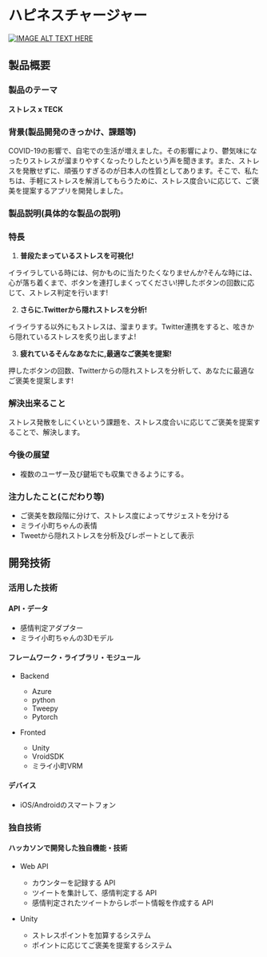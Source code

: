 # ハピネスチャージャー
[![IMAGE ALT TEXT HERE](https://jphacks.com/wp-content/uploads/2020/09/JPHACKS2020_ogp.jpg)](https://www.youtube.com/watch?v=G5rULR53uMk)

## 製品概要
### 製品のテーマ
**ストレス x TECK**
### 背景(製品開発のきっかけ、課題等)
COVID-19の影響で、自宅での生活が増えました。その影響により、鬱気味になったりストレスが溜まりやすくなったりしたという声を聞きます。また、ストレスを発散せずに、頑張りすぎるのが日本人の性質としてあります。そこで、私たちは、手軽にストレスを解消してもらうために、ストレス度合いに応じて、ご褒美を提案するアプリを開発しました。
### 製品説明(具体的な製品の説明)
### 特長
1. **普段たまっているストレスを可視化!**

 イライラしている時には、何かものに当たりたくなりませんか?そんな時には、心が落ち着くまで、ボタンを連打しまくってください!押したボタンの回数に応じて、ストレス判定を行います!
 
2. **さらに.Twitterから隠れストレスを分析!**

 イライラする以外にもストレスは、溜まります。Twitter連携をすると、呟きから隠れているストレスを炙り出しますよ!
 
3. **疲れているそんなあなたに,最適なご褒美を提案!**

押したボタンの回数、Twitterからの隠れストレスを分析して、あなたに最適なご褒美を提案します!
### 解決出来ること
ストレス発散をしにくいという課題を、ストレス度合いに応じてご褒美を提案することで、解決します。
### 今後の展望
- 複数のユーザー及び鍵垢でも収集できるようにする。
### 注力したこと(こだわり等)
- ご褒美を数段階に分けて、ストレス度によってサジェストを分ける
- ミライ小町ちゃんの表情
- Tweetから隠れストレスを分析及びレポートとして表示
## 開発技術
### 活用した技術
#### API・データ
- 感情判定アダプター
- ミライ小町ちゃんの3Dモデル
#### フレームワーク・ライブラリ・モジュール
- Backend
  - Azure
  - python
  - Tweepy
  - Pytorch
 
- Fronted
  - Unity
  - VroidSDK
  - ミライ小町VRM
#### デバイス
- iOS/Androidのスマートフォン
### 独自技術
#### ハッカソンで開発した独自機能・技術
- Web API
  - カウンターを記録する API
  - ツイートを集計して、感情判定する API
  - 感情判定されたツイートからレポート情報を作成する API

- Unity
  - ストレスポイントを加算するシステム
  - ポイントに応じてご褒美を提案するシステム
